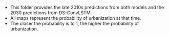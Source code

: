 - This folder provides the late 2010s predictions from both models and the 2030 predictions from DS-ConvLSTM.
- All maps represent the probability of urbanization at that time.
- The closer the probability is to 1, the higher the probability of urbanization.
